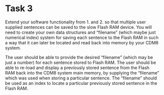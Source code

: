 # Task 3

Extend your software functionality from 1. and 2. so that multiple user supplied 
sentences can be saved to the slow Flash RAM device. You will need to create your 
own data structures and “filename” (which maybe just numerical index) system for 
saving each sentence to the Flash RAM in such a way that it can later be located 
and read back into memory by your CDM8 system. 

The user should be able to provide the desired “filename” (which may be just a 
number) for each sentence stored to Flash RAM. The user should be able to re-load 
and display a previously stored sentence from the Flash RAM back into the CDM8 
system main memory, by supplying the “filename” which was used when storing a 
particular sentence. The “filename” should be used as an index to locate a 
particular previously stored sentence in the Flash RAM.

